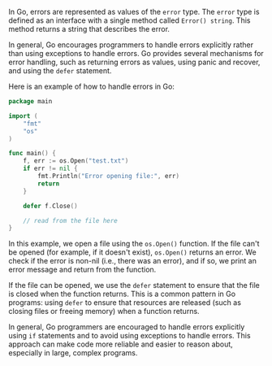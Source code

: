 In Go, errors are represented as values of the `error` type. The `error` type is defined as an interface with a single method called `Error() string`. This method returns a string that describes the error.

In general, Go encourages programmers to handle errors explicitly rather than using exceptions to handle errors. Go provides several mechanisms for error handling, such as returning errors as values, using panic and recover, and using the `defer` statement.

Here is an example of how to handle errors in Go:

```go
package main

import (
    "fmt"
    "os"
)

func main() {
    f, err := os.Open("test.txt")
    if err != nil {
        fmt.Println("Error opening file:", err)
        return
    }

    defer f.Close()

    // read from the file here
}
```

In this example, we open a file using the `os.Open()` function. If the file can't be opened (for example, if it doesn't exist), `os.Open()` returns an error. We check if the error is non-nil (i.e., there was an error), and if so, we print an error message and return from the function.

If the file can be opened, we use the `defer` statement to ensure that the file is closed when the function returns. This is a common pattern in Go programs: using `defer` to ensure that resources are released (such as closing files or freeing memory) when a function returns.

In general, Go programmers are encouraged to handle errors explicitly using `if` statements and to avoid using exceptions to handle errors. This approach can make code more reliable and easier to reason about, especially in large, complex programs.